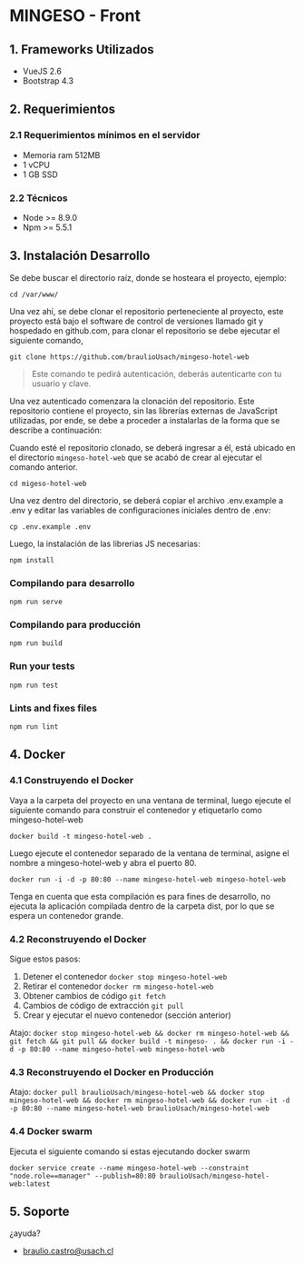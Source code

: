 # MINGESO - Front

## 1. Frameworks Utilizados

- VueJS 2.6
- Bootstrap 4.3

## 2. Requerimientos

### 2.1 Requerimientos mínimos en el servidor

- Memoria ram 512MB
- 1 vCPU
- 1 GB SSD

### 2.2 Técnicos

- Node >= 8.9.0
- Npm >= 5.5.1

## 3. Instalación Desarrollo

Se debe buscar el directorio raíz, donde se hosteara el proyecto, ejemplo:

    cd /var/www/

Una vez ahí, se debe clonar el repositorio perteneciente al proyecto, este proyecto está bajo el software de control de versiones llamado git y hospedado en github.com, para clonar el repositorio se debe ejecutar el siguiente comando,

    git clone https://github.com/braulioUsach/mingeso-hotel-web

> Este comando te pedirá autenticación, deberás autenticarte con tu usuario y clave.

Una vez autenticado comenzara la clonación del repositorio. Este repositorio contiene el proyecto, sin las librerías externas de JavaScript utilizadas, por ende, se debe a proceder a instalarlas de la forma que se describe a continuación:

Cuando esté el repositorio clonado, se deberá ingresar a él, está ubicado en el directorio `mingeso-hotel-web` que se acabó de crear al ejecutar el comando anterior.

    cd migeso-hotel-web

Una vez dentro del directorio, se deberá copiar el archivo .env.example a .env y editar las variables de configuraciones iniciales dentro de .env:

```
cp .env.example .env
```

Luego, la instalación de las librerias JS necesarias:

```
npm install
```

### Compilando para desarrollo

```
npm run serve
```

### Compilando para producción

```
npm run build
```

### Run your tests

```
npm run test
```

### Lints and fixes files

```
npm run lint
```

## 4. Docker

### 4.1 Construyendo el Docker

Vaya a la carpeta del proyecto en una ventana de terminal, luego ejecute el siguiente comando para construir el contenedor y etiquetarlo como mingeso-hotel-web

`docker build -t mingeso-hotel-web .`

Luego ejecute el contenedor separado de la ventana de terminal, asigne el nombre a mingeso-hotel-web y abra el puerto 80.

`docker run -i -d -p 80:80 --name mingeso-hotel-web mingeso-hotel-web`

Tenga en cuenta que esta compilación es para fines de desarrollo, no ejecuta la aplicación compilada dentro de la carpeta dist, por lo que se espera un contenedor grande.

### 4.2 Reconstruyendo el Docker

Sigue estos pasos:

1.  Detener el contenedor `docker stop mingeso-hotel-web`
2.  Retirar el contenedor `docker rm mingeso-hotel-web`
3.  Obtener cambios de código `git fetch`
4.  Cambios de código de extracción `git pull`
5.  Crear y ejecutar el nuevo contenedor (sección anterior)

Atajo: `docker stop mingeso-hotel-web && docker rm mingeso-hotel-web && git fetch && git pull && docker build -t mingeso- . && docker run -i -d -p 80:80 --name mingeso-hotel-web mingeso-hotel-web`

### 4.3 Reconstruyendo el Docker en Producción

Atajo: `docker pull braulioUsach/mingeso-hotel-web && docker stop mingeso-hotel-web && docker rm mingeso-hotel-web && docker run -it -d -p 80:80 --name mingeso-hotel-web braulioUsach/mingeso-hotel-web`

### 4.4 Docker swarm

Ejecuta el siguiente comando si estas ejecutando docker swarm

`docker service create --name mingeso-hotel-web --constraint "node.role==manager" --publish=80:80 braulioUsach/mingeso-hotel-web:latest`

## 5. Soporte

¿ayuda?

- braulio.castro@usach.cl

